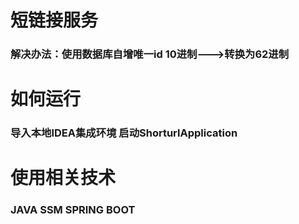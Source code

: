 # 短链接服务
### 解决办法：使用数据库自增唯一id 10进制--->转换为62进制

# 如何运行 
### 导入本地IDEA集成环境 启动ShorturlApplication

# 使用相关技术
### JAVA SSM SPRING BOOT